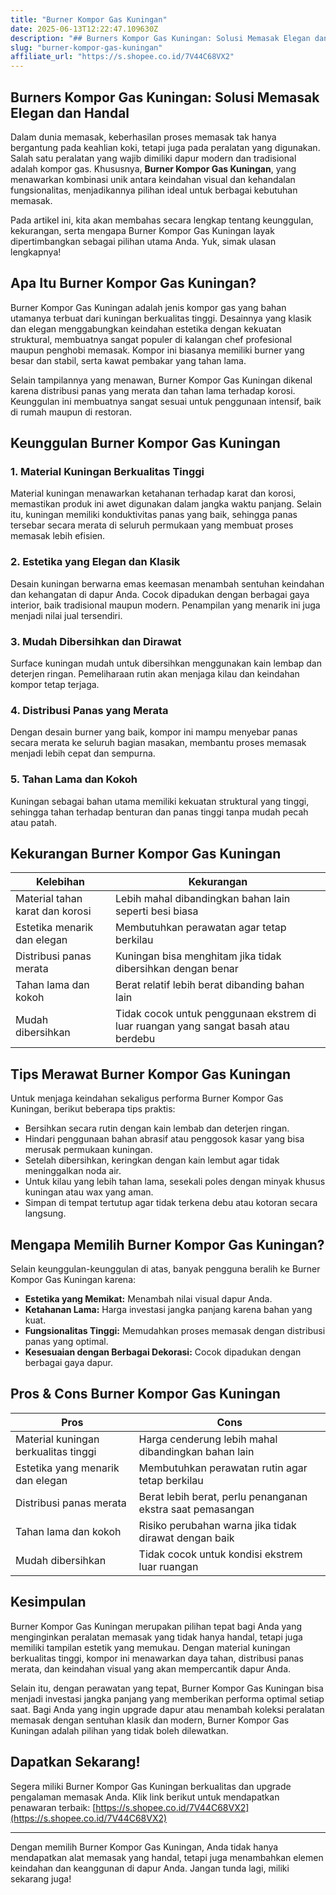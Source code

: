 ```yaml
---
title: "Burner Kompor Gas Kuningan"
date: 2025-06-13T12:22:47.109630Z
description: "## Burners Kompor Gas Kuningan: Solusi Memasak Elegan dan Handal..."
slug: "burner-kompor-gas-kuningan"
affiliate_url: "https://s.shopee.co.id/7V44C68VX2"
---
```

## Burners Kompor Gas Kuningan: Solusi Memasak Elegan dan Handal

Dalam dunia memasak, keberhasilan proses memasak tak hanya bergantung pada keahlian koki, tetapi juga pada peralatan yang digunakan. Salah satu peralatan yang wajib dimiliki dapur modern dan tradisional adalah kompor gas. Khususnya, **Burner Kompor Gas Kuningan**, yang menawarkan kombinasi unik antara keindahan visual dan kehandalan fungsionalitas, menjadikannya pilihan ideal untuk berbagai kebutuhan memasak.

Pada artikel ini, kita akan membahas secara lengkap tentang keunggulan, kekurangan, serta mengapa Burner Kompor Gas Kuningan layak dipertimbangkan sebagai pilihan utama Anda. Yuk, simak ulasan lengkapnya!

## Apa Itu Burner Kompor Gas Kuningan?

Burner Kompor Gas Kuningan adalah jenis kompor gas yang bahan utamanya terbuat dari kuningan berkualitas tinggi. Desainnya yang klasik dan elegan menggabungkan keindahan estetika dengan kekuatan struktural, membuatnya sangat populer di kalangan chef profesional maupun penghobi memasak. Kompor ini biasanya memiliki burner yang besar dan stabil, serta kawat pembakar yang tahan lama.

Selain tampilannya yang menawan, Burner Kompor Gas Kuningan dikenal karena distribusi panas yang merata dan tahan lama terhadap korosi. Keunggulan ini membuatnya sangat sesuai untuk penggunaan intensif, baik di rumah maupun di restoran.

## Keunggulan Burner Kompor Gas Kuningan

### 1. Material Kuningan Berkualitas Tinggi

Material kuningan menawarkan ketahanan terhadap karat dan korosi, memastikan produk ini awet digunakan dalam jangka waktu panjang. Selain itu, kuningan memiliki konduktivitas panas yang baik, sehingga panas tersebar secara merata di seluruh permukaan yang membuat proses memasak lebih efisien.

### 2. Estetika yang Elegan dan Klasik

Desain kuningan berwarna emas keemasan menambah sentuhan keindahan dan kehangatan di dapur Anda. Cocok dipadukan dengan berbagai gaya interior, baik tradisional maupun modern. Penampilan yang menarik ini juga menjadi nilai jual tersendiri.

### 3. Mudah Dibersihkan dan Dirawat

Surface kuningan mudah untuk dibersihkan menggunakan kain lembap dan deterjen ringan. Pemeliharaan rutin akan menjaga kilau dan keindahan kompor tetap terjaga.

### 4. Distribusi Panas yang Merata

Dengan desain burner yang baik, kompor ini mampu menyebar panas secara merata ke seluruh bagian masakan, membantu proses memasak menjadi lebih cepat dan sempurna.

### 5. Tahan Lama dan Kokoh

Kuningan sebagai bahan utama memiliki kekuatan struktural yang tinggi, sehingga tahan terhadap benturan dan panas tinggi tanpa mudah pecah atau patah.

## Kekurangan Burner Kompor Gas Kuningan

| Kelebihan | Kekurangan |
|---|---|
| Material tahan karat dan korosi | Lebih mahal dibandingkan bahan lain seperti besi biasa |
| Estetika menarik dan elegan | Membutuhkan perawatan agar tetap berkilau |
| Distribusi panas merata | Kuningan bisa menghitam jika tidak dibersihkan dengan benar |
| Tahan lama dan kokoh | Berat relatif lebih berat dibanding bahan lain |
| Mudah dibersihkan | Tidak cocok untuk penggunaan ekstrem di luar ruangan yang sangat basah atau berdebu |

## Tips Merawat Burner Kompor Gas Kuningan

Untuk menjaga keindahan sekaligus performa Burner Kompor Gas Kuningan, berikut beberapa tips praktis:

- Bersihkan secara rutin dengan kain lembab dan deterjen ringan.
- Hindari penggunaan bahan abrasif atau penggosok kasar yang bisa merusak permukaan kuningan.
- Setelah dibersihkan, keringkan dengan kain lembut agar tidak meninggalkan noda air.
- Untuk kilau yang lebih tahan lama, sesekali poles dengan minyak khusus kuningan atau wax yang aman.
- Simpan di tempat tertutup agar tidak terkena debu atau kotoran secara langsung.

## Mengapa Memilih Burner Kompor Gas Kuningan?

Selain keunggulan-keunggulan di atas, banyak pengguna beralih ke Burner Kompor Gas Kuningan karena:

- **Estetika yang Memikat:** Menambah nilai visual dapur Anda.
- **Ketahanan Lama:** Harga investasi jangka panjang karena bahan yang kuat.
- **Fungsionalitas Tinggi:** Memudahkan proses memasak dengan distribusi panas yang optimal.
- **Kesesuaian dengan Berbagai Dekorasi:** Cocok dipadukan dengan berbagai gaya dapur.

## Pros & Cons Burner Kompor Gas Kuningan

| **Pros** | **Cons** |
|---|---|
| Material kuningan berkualitas tinggi | Harga cenderung lebih mahal dibandingkan bahan lain |
| Estetika yang menarik dan elegan | Membutuhkan perawatan rutin agar tetap berkilau |
| Distribusi panas merata | Berat lebih berat, perlu penanganan ekstra saat pemasangan |
| Tahan lama dan kokoh | Risiko perubahan warna jika tidak dirawat dengan baik |
| Mudah dibersihkan | Tidak cocok untuk kondisi ekstrem luar ruangan |

## Kesimpulan

Burner Kompor Gas Kuningan merupakan pilihan tepat bagi Anda yang menginginkan peralatan memasak yang tidak hanya handal, tetapi juga memiliki tampilan estetik yang memukau. Dengan material kuningan berkualitas tinggi, kompor ini menawarkan daya tahan, distribusi panas merata, dan keindahan visual yang akan mempercantik dapur Anda.

Selain itu, dengan perawatan yang tepat, Burner Kompor Gas Kuningan bisa menjadi investasi jangka panjang yang memberikan performa optimal setiap saat. Bagi Anda yang ingin upgrade dapur atau menambah koleksi peralatan memasak dengan sentuhan klasik dan modern, Burner Kompor Gas Kuningan adalah pilihan yang tidak boleh dilewatkan.

## Dapatkan Sekarang! 

Segera miliki Burner Kompor Gas Kuningan berkualitas dan upgrade pengalaman memasak Anda. Klik link berikut untuk mendapatkan penawaran terbaik: [https://s.shopee.co.id/7V44C68VX2](https://s.shopee.co.id/7V44C68VX2)

---

Dengan memilih Burner Kompor Gas Kuningan, Anda tidak hanya mendapatkan alat memasak yang handal, tetapi juga menambahkan elemen keindahan dan keanggunan di dapur Anda. Jangan tunda lagi, miliki sekarang juga!